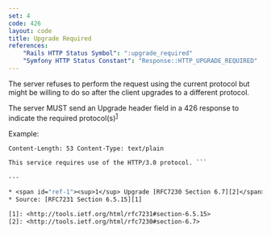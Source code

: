 ```yaml
---
set: 4
code: 426
layout: code
title: Upgrade Required
references:
    "Rails HTTP Status Symbol": ":upgrade_required"
    "Symfony HTTP Status Constant": "Response::HTTP_UPGRADE_REQUIRED"
---
```


The server refuses to perform the request using the current protocol but
might be willing to do so after the client upgrades to a different
protocol.

The server MUST send an Upgrade header field in a 426 response to
indicate the required protocol(s)<sup>[1](#ref-1)</sup>

Example:

``` HTTP/1.1 426 Upgrade Required Upgrade: HTTP/3.0 Connection: Upgrade
Content-Length: 53 Content-Type: text/plain

This service requires use of the HTTP/3.0 protocol. ```

---

* <span id="ref-1"><sup>1</sup> Upgrade [RFC7230 Section 6.7][2]</span>
* Source: [RFC7231 Section 6.5.15][1]

[1]: <http://tools.ietf.org/html/rfc7231#section-6.5.15>
[2]: <http://tools.ietf.org/html/rfc7230#section-6.7>
